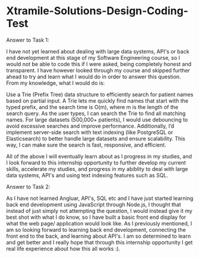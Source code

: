 # Xtramile-Solutions-Design-Coding-Test
Answer to Task 1: 

I have not yet learned about dealing with large data systems, API's or back end development at this stage of my Software Engineering course, so I would not be able to code this if I were asked, being completely honest and transparent. I have however looked through my course and skipped further ahead to try and learn what I would do in order to answer this question. From my knowledge, what I would do is: 

Use a Trie (Prefix Tree) data structure to efficiently search for patient names based on partial input. A Trie lets me quickly find names that start with the typed prefix, and the search time is O(m), where m is the length of the search query. As the user types, I can search the Trie to find all matching names. For large datasets (500,000+ patients), I would use debouncing to avoid excessive searches and improve performance. Additionally, I’d implement server-side search with text indexing (like PostgreSQL or Elasticsearch) to better handle large datasets and ensure scalability. This way, I can make sure the search is fast, responsive, and efficient.

All of the above I will eventually learn about as I progress in my studies, and I look forward to this internship opportunity to further develop my current skills, accelerate my studies, and progress in my abiblity to deal with large data systems, API's and using text indexing features such as SQL. 


Answer to Task 2: 

As I have not learned Angluar, API's, SQL etc and I have just started learning back end development using JavaScript through Node.js, I thought that instead of just simply not attempting the question, I would instead give it my best shot with what I do know, so I have built a basic front end display for what the web page/ application would look like. As I previously mentioned, I am so looking forward to learning back end development, connecting the front end to the back, and learning about API's. I am so determined to learn and get better and I really hope that through this internship opportunity I get real life experience about how this all works :). 

